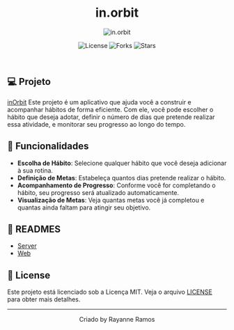 <h1 align='center'>in.orbit</h1>

<p align='center'>
  <img src='https://github.com/user-attachments/assets/1db9489e-d9b7-4f98-a139-ffea3dcd8712' alt='in.orbit' />
</p>

<p  align='center'>
  <img src='https://img.shields.io/badge/license-MIT-%23835afd' alt='License' />
  <img src='https://img.shields.io/badge/forks-MIT-%23835afd' alt='Forks' />
  <img src='https://img.shields.io/badge/stars-MIT-%23835afd' alt='Stars' />
</p>

<br>

## 💻 Projeto

[inOrbit](https://nlw-inorbit-ky6sa7qtr-rayanneramos-projects.vercel.app/) Este projeto é um aplicativo que ajuda você a construir e acompanhar hábitos de forma eficiente. Com ele, você pode escolher o hábito que deseja adotar, definir o número de dias que pretende realizar essa atividade, e monitorar seu progresso ao longo do tempo.

## 🔧 Funcionalidades

* <strong>Escolha de Hábito</strong>: Selecione qualquer hábito que você deseja adicionar à sua rotina.
* <strong>Definição de Metas</strong>: Estabeleça quantos dias pretende realizar o hábito.
* <strong>Acompanhamento de Progresso</strong>: Conforme você for completando o hábito, seu progresso será atualizado automaticamente.
* <strong>Visualização de Metas</strong>: Veja quantas metas você já completou e quantas ainda faltam para atingir seu objetivo.

## 🔗 READMES

- [Server](https://github.com/RayanneRamos/nlw-inorbit/tree/master/server)
- [Web](https://github.com/RayanneRamos/nlw-inorbit/tree/master/web)

## 📝 License

Este projeto está licenciado sob a Licença MIT. Veja o arquivo [LICENSE](LICENSE) para obter mais detalhes.

---

<p align='center'>Criado by Rayanne Ramos</p>
